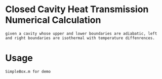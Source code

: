 # Closed Cavity Heat Transmission Numerical Calculation

	given a cavity whose upper and lower boundaries are adiabatic, left and right boundaries are isothermal with temperature diffenrences.

# Usage

	SimpleBox.m for demo